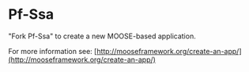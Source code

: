 Pf-Ssa
=====

"Fork Pf-Ssa" to create a new MOOSE-based application.

For more information see: [http://mooseframework.org/create-an-app/](http://mooseframework.org/create-an-app/)
